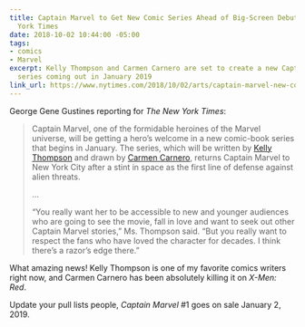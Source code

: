 ```yaml
---
title: Captain Marvel to Get New Comic Series Ahead of Big-Screen Debut | The New
  York Times
date: 2018-10-02 10:44:00 -05:00
tags:
- comics
- Marvel
excerpt: Kelly Thompson and Carmen Carnero are set to create a new Captain Marvel
  series coming out in January 2019
link_url: https://www.nytimes.com/2018/10/02/arts/captain-marvel-new-comic-series.html
---
```


George Gene Gustines reporting for *The New York Times*:

> Captain Marvel, one of the formidable heroines of the Marvel universe, will be getting a hero’s welcome in a new comic-book series that begins in January. The series, which will be written by [Kelly Thompson](https://twitter.com/79SemiFinalist) and drawn by [Carmen Carnero](https://twitter.com/CarmenCarnero), returns Captain Marvel to New York City after a stint in space as the first line of defense against alien threats.
>
>…
>
> “You really want her to be accessible to new and younger audiences who are going to see the movie, fall in love and want to seek out other Captain Marvel stories,” Ms. Thompson said. “But you really want to respect the fans who have loved the character for decades. I think there’s a razor’s edge there.”

What amazing news! Kelly Thompson is one of my favorite comics writers right now, and Carmen Carnero has been absolutely killing it on *X-Men: Red*.

Update your pull lists people, *Captain Marvel* #1 goes on sale January 2, 2019.
